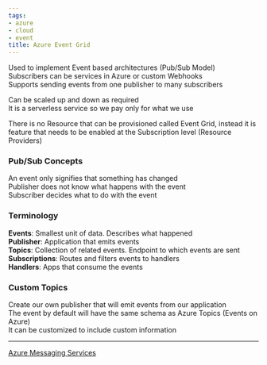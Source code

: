 ```yaml
---
tags:
- azure
- cloud
- event
title: Azure Event Grid
---
```


Used to implement Event based architectures (Pub/Sub Model)  
Subscribers can be services in Azure or custom Webhooks  
Supports sending events from one publisher to many subscribers  

Can be scaled up and down as required  
It is a serverless service so we pay only for what we use

There is no Resource that can be provisioned called Event Grid, instead it is feature that needs to be enabled at the Subscription level (Resource Providers)

### Pub/Sub Concepts

An event only signifies that something has changed  
Publisher does not know what happens with the event  
Subscriber decides what to do with the event

### Terminology

**Events**: Smallest unit of data. Describes what happened  
**Publisher**: Application that emits events  
**Topics**: Collection of related events. Endpoint to which events are sent  
**Subscriptions**: Routes and filters events to handlers  
**Handlers**: Apps that consume the events

### Custom Topics

Create our own publisher that will emit events from our application  
The event by default will have the same schema as Azure Topics (Events on Azure)  
It can be customized to include custom information

---

[Azure Messaging Services](azure-messaging-services.md)